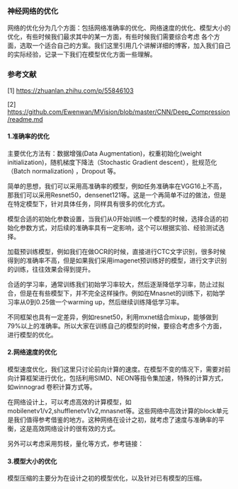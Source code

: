 ### 神经网络的优化

网络的优化分为几个方面：包括网络准确率的优化、网络速度的优化、模型大小的优化，有些时候我们最求其中的某一方面，有些时候我们需要综合考虑
各个方面，选取一个适合自己的方案。我们这里引用几个讲解详细的博客，加入我们自己的实际经验，记录一下我们在模型优化方面一些理解。

### 参考文献

[1] https://zhuanlan.zhihu.com/p/55846103

[2] https://github.com/Ewenwan/MVision/blob/master/CNN/Deep_Compression/readme.md

#### 1.准确率的优化

主要优化方法有：数据增强(Data Augmentation)，权重初始化(weight initialization)，随机梯度下降法（Stochastic Gradient descent），批规范化（Batch normalization) ，Dropout 等。

简单的思想，我们可以采用高准确率的模型，例如任务准确率在VGG16上不高，那我们可以采用Resnet50，densenet121等。这是一个再简单不过的做法，但是在特定模型下，针对具体任务，同样具有很多的优化方式。

模型合适的初始化参数设置，当我们从0开始训练一个模型的时候，选择合适的初始化参数方式，对后续的准确率具有一定影响，这个可以根据实验、经验测试选择。

加载预训练模型，例如我们在做OCR的时候，直接进行CTC文字识别，很多时候得到的准确率不高，但是如果我们采用imagenet预训练好的模型，进行文字识别的训练，往往效果会得到提升。

合适的学习率，通常训练我们初始学习率较大，然后逐渐降低学习率，防止过拟合，但是在有些模型下，并不完全这样操作。例如在Mnasnet的训练下，初始学习率从0到0.25做一个warming up，然后继续训练降低学习率。

不同框架也具有一定差异，例如resnet50，利用mxnet结合mixup，能够做到79%以上的准确率。所以大家在训练自己的模型的时候，要综合考虑多个方面，进行模型的优化。

#### 2.网络速度的优化

模型速度优化，我们这里只讨论前向计算的速度。在模型不变的情况下，需要对前向计算框架进行优化，包括利用SIMD、NEON等指令集加速，特殊的计算方式，如winnograd 卷积计算方式等。

在网络设计上，可以考虑高效的计算模型，如mobilenetv1/v2,shufflenetv1/v2,mnasnet等。这些网络中高效计算的block单元是我们值得参考借鉴的地方。这种网络在设计之初，就考虑了速度与准确率的平衡，这是高效网络设计的很有效的方式。

另外可以考虑采用剪枝，量化等方式，参考链接：

#### 3.模型大小的优化

模型压缩的主要分为在设计之初的模型优化，以及针对已有模型的压缩。
